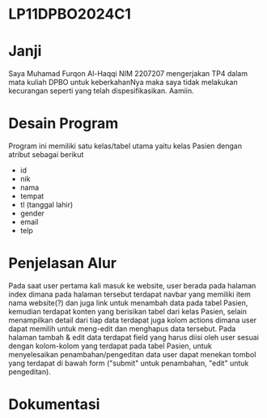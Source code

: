 # LP11DPBO2024C1

# Janji
Saya Muhamad Furqon Al-Haqqi NIM 2207207 mengerjakan TP4 dalam mata kuliah DPBO untuk keberkahanNya maka saya tidak melakukan kecurangan seperti yang telah dispesifikasikan. Aamiin.

# Desain Program
Program ini memiliki satu kelas/tabel utama yaitu kelas Pasien dengan atribut sebagai berikut
- id
- nik
- nama
- tempat
- tl (tanggal lahir)
- gender
- email
- telp

# Penjelasan Alur
Pada saat user pertama kali masuk ke website, user berada pada halaman index dimana pada halaman tersebut terdapat navbar yang memiliki item nama website(?) dan juga link untuk menambah data pada tabel Pasien, kemudian terdapat konten yang berisikan tabel dari kelas Pasien, selain menampilkan detail dari tiap data terdapat juga kolom actions dimana user dapat memilih untuk meng-edit dan menghapus data tersebut.
Pada halaman tambah & edit data terdapat field yang harus diisi oleh user sesuai dengan kolom-kolom yang terdapat pada tabel Pasien, untuk menyelesaikan penambahan/pengeditan data user dapat menekan tombol yang terdapat di bawah form ("submit" untuk penambahan, "edit" untuk pengeditan).

# Dokumentasi
